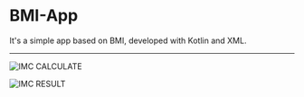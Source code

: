 # BMI-App

It's a simple app based on BMI, developed with Kotlin and XML.

---

![IMC CALCULATE](https://github.com/D-landJS/ImcKotlin-App/assets/55060895/4dd13b90-c4d3-4bb2-8bec-047623b5bc2e)

![IMC RESULT](https://github.com/D-landJS/ImcKotlin-App/assets/55060895/e140f8cb-eaa2-4f2a-847a-918ab77f1752)
